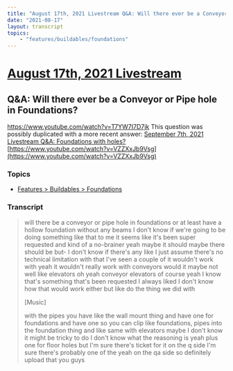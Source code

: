 ```yaml
---
title: "August 17th, 2021 Livestream Q&A: Will there ever be a Conveyor or Pipe hole in Foundations?"
date: "2021-08-17"
layout: transcript
topics:
    - "features/buildables/foundations"
---
```

# [August 17th, 2021 Livestream](../2021-08-17.md)
## Q&A: Will there ever be a Conveyor or Pipe hole in Foundations?
https://www.youtube.com/watch?v=T7YW7I7D7jk
This question was possibly duplicated with a more recent answer: [September 7th, 2021 Livestream Q&A: Foundations with holes?](./yt-VZZXxJb9Vsg.md) [https://www.youtube.com/watch?v=VZZXxJb9Vsg](https://www.youtube.com/watch?v=VZZXxJb9Vsg)


### Topics
* [Features > Buildables > Foundations](../topics/features/buildables/foundations.md)

### Transcript

> will there be a conveyor or pipe hole in foundations or at least have a hollow foundation without any beams I don't know if we're going to be doing something like that to me it seems like it's been super requested and kind of a no-brainer yeah maybe it should maybe there should be but- I don't know if there's any like I just assume there's no technical limitation with that I've seen a couple of it wouldn't work with yeah it wouldn't really work with conveyors would it maybe not well like elevators oh yeah conveyor elevators of course yeah I know that's something that's been requested I always liked I don't know how that would work either but like do the thing we did with
>
> [Music]
>
> with the pipes you have like the wall mount thing and have one for foundations and have one so you can clip like foundations, pipes into the foundation thing and like same with elevators maybe I don't know it might be tricky to do I don't know what the reasoning is yeah plus one for floor holes but I'm sure there's ticket for it on the q side I'm sure there's probably one of the yeah on the qa side so definitely upload that you guys
